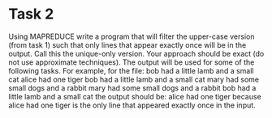 # Task 2
Using MAPREDUCE write a program that will filter the upper-case version (from task 1) such that only lines that appear exactly once will be in the output. Call this the unique-only version. Your approach should be exact (do not use approximate techniques). The output will be used for some of the following tasks. For example, for the file: bob had a little lamb and a small cat alice had one tiger bob had a little lamb and a small cat mary had some small dogs and a rabbit mary had some small dogs and a rabbit bob had a little lamb and a small catthe output should be: alice had one tigerbecause alice had one tiger is the only line that appeared exactly once in the input.